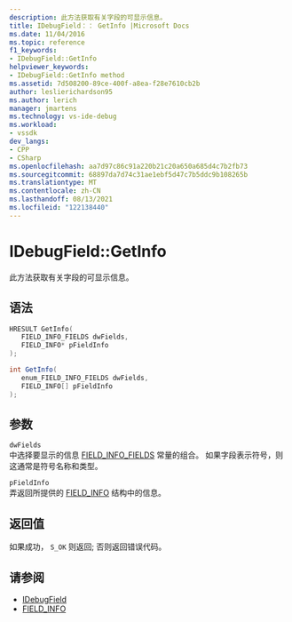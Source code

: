 ```yaml
---
description: 此方法获取有关字段的可显示信息。
title: IDebugField：： GetInfo |Microsoft Docs
ms.date: 11/04/2016
ms.topic: reference
f1_keywords:
- IDebugField::GetInfo
helpviewer_keywords:
- IDebugField::GetInfo method
ms.assetid: 7d508200-89ce-400f-a8ea-f28e7610cb2b
author: leslierichardson95
ms.author: lerich
manager: jmartens
ms.technology: vs-ide-debug
ms.workload:
- vssdk
dev_langs:
- CPP
- CSharp
ms.openlocfilehash: aa7d97c86c91a220b21c20a650a685d4c7b2fb73
ms.sourcegitcommit: 68897da7d74c31ae1ebf5d47c7b5ddc9b108265b
ms.translationtype: MT
ms.contentlocale: zh-CN
ms.lasthandoff: 08/13/2021
ms.locfileid: "122138440"
---
```

# <a name="idebugfieldgetinfo"></a>IDebugField::GetInfo
此方法获取有关字段的可显示信息。

## <a name="syntax"></a>语法

```cpp
HRESULT GetInfo( 
   FIELD_INFO_FIELDS dwFields,
   FIELD_INFO* pFieldInfo
);
```

```csharp
int GetInfo(
   enum_FIELD_INFO_FIELDS dwFields,
   FIELD_INFO[] pFieldInfo
);
```

## <a name="parameters"></a>参数
`dwFields`\
中选择要显示的信息 [FIELD_INFO_FIELDS](../../../extensibility/debugger/reference/field-info-fields.md) 常量的组合。 如果字段表示符号，则这通常是符号名称和类型。

`pFieldInfo`\
弄返回所提供的 [FIELD_INFO](../../../extensibility/debugger/reference/field-info.md) 结构中的信息。

## <a name="return-value"></a>返回值
 如果成功， `S_OK` 则返回; 否则返回错误代码。

## <a name="see-also"></a>请参阅
- [IDebugField](../../../extensibility/debugger/reference/idebugfield.md)
- [FIELD_INFO](../../../extensibility/debugger/reference/field-info.md)
